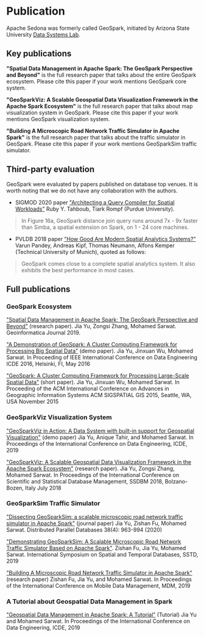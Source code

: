 # Publication

Apache Sedona was formerly called GeoSpark, initiated by Arizona State University [Data Systems Lab](https://www.datasyslab.net/).

## Key publications
**"Spatial Data Management in Apache Spark: The
GeoSpark Perspective and Beyond"** is the full research paper that talks about the entire GeoSpark ecosystem. Please cite this paper if your work mentions GeoSpark core system.

**"GeoSparkViz: A Scalable Geospatial Data Visualization Framework in the Apache Spark Ecosystem"** is the full research paper that talks about map visualization system in GeoSpark. Please cite this paper if your work mentions GeoSpark visualization system.

**"Building A Microscopic Road Network Traffic Simulator in Apache Spark"** is the full research paper that talks about the traffic simulator in GeoSpark. Please cite this paper if your work mentions GeoSparkSim traffic simulator.

## Third-party evaluation

GeoSpark were evaluated by papers published on database top venues. It is worth noting that we do not have any collaboration with the authors.

* SIGMOD 2020 paper ["Architecting a Query Compiler for Spatial Workloads"](https://dl.acm.org/doi/abs/10.1145/3318464.3389701) Ruby Y. Tahboub, Tiark  Rompf (Purdue University).
> In Figure 16a, GeoSpark distance join query runs around 7x - 9x faster than Simba, a spatial extension on Spark, on 1 - 24 core machines.
* PVLDB 2018 paper ["How Good Are Modern Spatial Analytics Systems?"](http://www.vldb.org/pvldb/vol11/p1661-pandey.pdf) Varun Pandey, Andreas Kipf, Thomas Neumann, Alfons Kemper (Technical University of Munich), quoted as follows:
> GeoSpark comes close to a complete spatial analytics system. It also exhibits the best performance in most cases.

## Full publications
### GeoSpark Ecosystem

["Spatial Data Management in Apache Spark: The
GeoSpark Perspective and Beyond"](https://jiayuasu.github.io/files/paper/GeoSpark_Geoinformatica_2018.pdf) (research paper). Jia Yu, Zongsi Zhang, Mohamed Sarwat. Geoinformatica Journal 2019.

 ["A Demonstration of GeoSpark: A Cluster Computing Framework for Processing Big Spatial Data"](https://jiayuasu.github.io/files/paper/GeoSpark_DemoPaper.pdf) (demo paper). Jia Yu, Jinxuan Wu, Mohamed Sarwat. In Proceeding of IEEE International Conference on Data Engineering ICDE 2016, Helsinki, FI, May 2016

 ["GeoSpark: A Cluster Computing Framework for Processing Large-Scale Spatial Data"](https://jiayuasu.github.io/files/paper/GeoSpark_ShortPaper.pdf) (short paper). Jia Yu, Jinxuan Wu, Mohamed Sarwat. In Proceeding of the ACM International Conference on Advances in Geographic Information Systems ACM SIGSPATIAL GIS 2015, Seattle, WA, USA November 2015

### GeoSparkViz Visualization System

["GeoSparkViz in Action: A Data System with built-in support for Geospatial Visualization"](https://jiayuasu.github.io/files/paper/geosparkviz-icde2019-demo.pdf) (demo paper) Jia Yu, Anique Tahir, and Mohamed Sarwat. In Proceedings of the International Conference on Data Engineering, ICDE, 2019

["GeoSparkViz: A Scalable Geospatial Data Visualization Framework in the Apache Spark Ecosystem"](https://jiayuasu.github.io/files/paper/geosparkviz-ssdbm-2018.pdf) (research paper). Jia Yu, Zongsi Zhang, Mohamed Sarwat. In Proceedings of the International Conference on Scientific and Statistical Database Management, SSDBM 2018, Bolzano-Bozen, Italy July 2018

### GeoSparkSim Traffic Simulator

["Dissecting GeoSparkSim: a scalable microscopic road network traffic simulator in Apache Spark"](https://link.springer.com/article/10.1007/s10619-020-07306-x) (journal paper) Jia Yu, Zishan Fu, Mohamed Sarwat. Distributed Parallel Databases 38(4): 963-994 (2020)

["Demonstrating GeoSparkSim: A Scalable Microscopic Road Network Traffic Simulator Based on Apache Spark"](https://jiayuasu.github.io/files/paper/geosparksim_sstd2019_demopaper.pdf). Zishan Fu, Jia Yu, Mohamed Sarwat. International Symposium on Spatial and Temporal Databases, SSTD, 2019

["Building A Microscopic Road Network Traffic Simulator in Apache Spark"](https://jiayuasu.github.io/files/paper/geosparksim_mdm2019_fullpaper.pdf) (research paper) Zishan Fu, Jia Yu, and Mohamed Sarwat. In Proceedings of the International Conference on Mobile Data Management, MDM, 2019

### A Tutorial about Geospatial Data Management in Spark

["Geospatial Data Management in Apache Spark: A Tutorial"](https://jiayuasu.github.io/files/talk/jia-icde19-tutorial.pdf) (Tutorial) Jia Yu and Mohamed Sarwat.  In Proceedings of the International Conference on Data Engineering, ICDE, 2019
